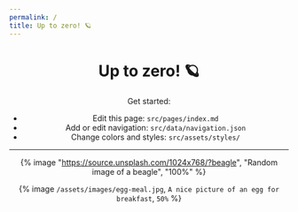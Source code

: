 ```yaml
---
permalink: /
title: Up to zero! 🪐
---
```


<header id="page-header">
  <h1>
    Up to zero! 🪐
  </h1>
  <p>Get started:</p>
  <ul>
    <li>Edit this page: <code>src/pages/index.md</code></li>
    <li>Add or edit navigation: <code>src/data/navigation.json</code></li>
    <li>Change colors and styles: <code>src/assets/styles/</code></li>
  </ul>

  <hr>

  {% image "https://source.unsplash.com/1024x768/?beagle", "Random image of a beagle", "100%" %}

  {% image `/assets/images/egg-meal.jpg`, `A nice picture of an egg for breakfast`, `50%` %}
</header>
